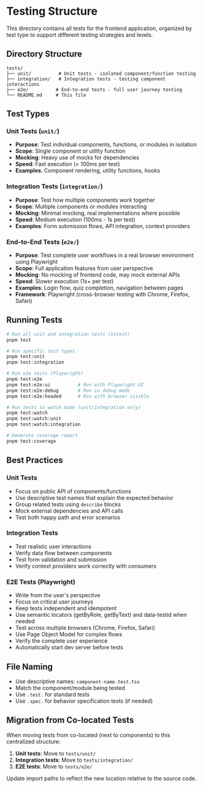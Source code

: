 # Testing Structure

This directory contains all tests for the frontend application, organized by test type to support different testing strategies and levels.

## Directory Structure

```
tests/
├── unit/          # Unit tests - isolated component/function testing
├── integration/   # Integration tests - testing component interactions
├── e2e/          # End-to-end tests - full user journey testing
└── README.md     # This file
```

## Test Types

### Unit Tests (`unit/`)
- **Purpose**: Test individual components, functions, or modules in isolation
- **Scope**: Single component or utility function
- **Mocking**: Heavy use of mocks for dependencies
- **Speed**: Fast execution (< 100ms per test)
- **Examples**: Component rendering, utility functions, hooks

### Integration Tests (`integration/`)
- **Purpose**: Test how multiple components work together
- **Scope**: Multiple components or modules interacting
- **Mocking**: Minimal mocking, real implementations where possible
- **Speed**: Medium execution (100ms - 1s per test)
- **Examples**: Form submission flows, API integration, context providers

### End-to-End Tests (`e2e/`)
- **Purpose**: Test complete user workflows in a real browser environment using Playwright
- **Scope**: Full application features from user perspective
- **Mocking**: No mocking of frontend code, may mock external APIs
- **Speed**: Slower execution (1s+ per test)
- **Examples**: Login flow, quiz completion, navigation between pages
- **Framework**: Playwright (cross-browser testing with Chrome, Firefox, Safari)

## Running Tests

```bash
# Run all unit and integration tests (Vitest)
pnpm test

# Run specific test types
pnpm test:unit
pnpm test:integration

# Run e2e tests (Playwright)
pnpm test:e2e
pnpm test:e2e:ui          # Run with Playwright UI
pnpm test:e2e:debug       # Run in debug mode
pnpm test:e2e:headed      # Run with browser visible

# Run tests in watch mode (unit/integration only)
pnpm test:watch
pnpm test:watch:unit
pnpm test:watch:integration

# Generate coverage report
pnpm test:coverage
```

## Best Practices

### Unit Tests
- Focus on public API of components/functions
- Use descriptive test names that explain the expected behavior
- Group related tests using `describe` blocks
- Mock external dependencies and API calls
- Test both happy path and error scenarios

### Integration Tests
- Test realistic user interactions
- Verify data flow between components
- Test form validation and submission
- Verify context providers work correctly with consumers

### E2E Tests (Playwright)
- Write from the user's perspective
- Focus on critical user journeys
- Keep tests independent and idempotent
- Use semantic locators (getByRole, getByText) and data-testid when needed
- Test across multiple browsers (Chrome, Firefox, Safari)
- Use Page Object Model for complex flows
- Verify the complete user experience
- Automatically start dev server before tests

## File Naming

- Use descriptive names: `component-name.test.tsx`
- Match the component/module being tested
- Use `.test.` for standard tests
- Use `.spec.` for behavior specification tests (if needed)

## Migration from Co-located Tests

When moving tests from co-located (next to components) to this centralized structure:

1. **Unit tests**: Move to `tests/unit/`
2. **Integration tests**: Move to `tests/integration/`
3. **E2E tests**: Move to `tests/e2e/`

Update import paths to reflect the new location relative to the source code. 